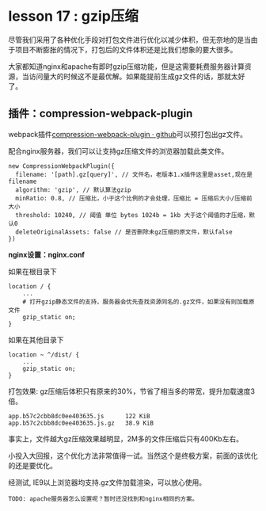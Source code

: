 # lesson 17 : gzip压缩

尽管我们采用了各种优化手段对打包文件进行优化以减少体积，但无奈地的是当由于项目不断膨胀的情况下，打包后的文件体积还是比我们想象的要大很多。

大家都知道nginx和apache有即时gzip压缩功能，但是这需要耗费服务器计算资源，当访问量大的时候这不是最优解。如果能提前生成gz文件的话，那就太好了。

## 插件：compression-webpack-plugin

webpack插件[compression-webpack-plugin · github](https://github.com/webpack-contrib/compression-webpack-plugin)可以预打包出gz文件。

配合nginx服务器，我们可以让支持gz压缩文件的浏览器加载此类文件。

```
new CompressionWebpackPlugin({
  filename: '[path].gz[query]', // 文件名，老版本1.x插件这里是asset,现在是filename
  algorithm: 'gzip', // 默认算法gzip
  minRatio: 0.8, // 压缩比，小于这个比例的才会处理，压缩比 = 压缩后大小/压缩前大小
  threshold: 10240, // 阈值 单位 bytes 1024b = 1kb 大于这个阈值的才压缩，默认0
  deleteOriginalAssets: false // 是否删除未gz压缩的原文件，默认false
})
```

**nginx设置：nginx.conf**

如果在根目录下

```
location / {
    ...
    # 打开gzip静态文件的支持，服务器会优先查找资源同名的.gz文件，如果没有则加载原文件
    gzip_static on;
}
```

如果在其他目录下

```
location ~ ^/dist/ {
    ...
    gzip_static on;
}
```

打包效果: gz压缩后体积只有原来的30%，节省了相当多的带宽，提升加载速度3倍。

```
app.b57c2cbb8dc0ee403635.js      122 KiB    
app.b57c2cbb8dc0ee403635.js.gz   38.9 KiB   
```

事实上，文件越大gz压缩效果越明显，2M多的文件压缩后只有400Kb左右。

小投入大回报，这个优化方法非常值得一试。当然这个是终极方案，前面的该优化的还是要优化。

经测试, IE9以上浏览器均支持.gz文件加载渲染，可以放心使用。

`TODO: apache服务器怎么设置呢？暂时还没找到和nginx相同的方案。`


